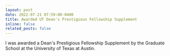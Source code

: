 ```yaml
---
layout: post
date: 2022-07-21 07:59:00-0400
title: Awarded UT Dean's Prestigious Fellowship Supplement
inline: false
related_posts: false
---
```


I was awarded a Dean's Prestigious Fellowship Supplement by the Graduate School at the University of Texas at Austin.  